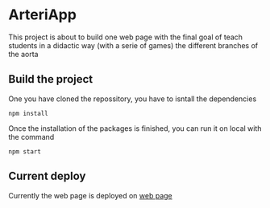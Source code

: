 # ArteriApp

This project is about to build one web page with the final goal of teach students in a didactic way (with a serie of games) the different branches of the aorta

## Build the project

One you have cloned the repossitory, you have to isntall the dependencies

    npm install

Once the installation of the packages is finished, you can run it on local with the command
  
    npm start

## Current deploy

Currently the web page is deployed on <a href = "https://luisa-app-ahb7t.ondigitalocean.app/" >web page</a>
  
